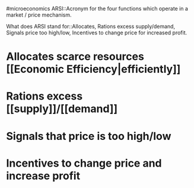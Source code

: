 #microeconomics 
ARSI::Acronym for the four functions which operate in a market / price mechanism.
<!--SR:!2023-11-25,3,250-->
What does ARSI stand for::Allocates, Rations excess supply/demand, Signals price too high/low, Incentives to change price for increased profit.
<!--SR:!2023-11-25,3,250-->
# Allocates scarce resources [[Economic Efficiency|efficiently]]
# Rations excess [[supply]]/[[demand]]
# Signals that price is too high/low
# Incentives to change price and increase profit